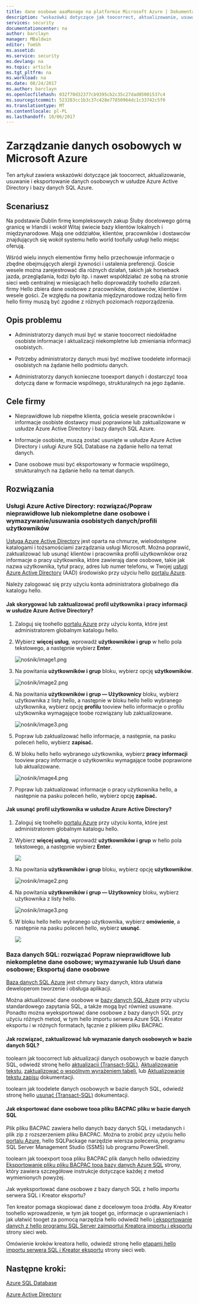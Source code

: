 ```yaml
---
title: dane osobowe aaaManage na platformie Microsoft Azure | Dokumentacja firmy Microsoft
description: "wskazówki dotyczące jak toocorrect, aktualizowanie, usuwanie i eksportowanie danych osobowych w usłudze Azure Active Directory i bazy danych SQL Azure"
services: security
documentationcenter: na
author: barclayn
manager: MBaldwin
editor: TomSh
ms.assetid: 
ms.service: security
ms.devlang: na
ms.topic: article
ms.tgt_pltfrm: na
ms.workload: na
ms.date: 08/24/2017
ms.author: barclayn
ms.openlocfilehash: 032f70d32377cb9395cb2c35c27dad05001537c4
ms.sourcegitcommit: 523283cc1b3c37c428e77850964dc1c33742c5f0
ms.translationtype: MT
ms.contentlocale: pl-PL
ms.lasthandoff: 10/06/2017
---
```

# <a name="manage-personal-data-in-microsoft-azure"></a>Zarządzanie danych osobowych w Microsoft Azure

Ten artykuł zawiera wskazówki dotyczące jak toocorrect, aktualizowanie, usuwanie i eksportowanie danych osobowych w usłudze Azure Active Directory i bazy danych SQL Azure.

## <a name="scenario"></a>Scenariusz

Na podstawie Dublin firmę kompleksowych zakup Śluby docelowego górną granicę w Irlandii i wokół Witaj świecie bazy klientów lokalnych i międzynarodowe. Mają one oddziałów, klientów, pracowników i dostawców znajdujących się wokół systemu hello world toofully usługi hello miejsc oferują.

Wśród wielu innych elementów firmy hello przechowuje informacje o zbędne obejmujących alergii żywności i ustalenia preferencji. Goście wesele można zarejestrować dla różnych działań, takich jak horseback jazda, przeglądania, łodzi było itp. i nawet współdziałać ze sobą na stronie sieci web centralnej w miesiącach hello doprowadziły toohello zdarzeń. firmy Hello zbiera dane osobowe z pracowników, dostawców, klientów i wesele gości. Ze względu na powitania międzynarodowe rodzaj hello firm hello firmy muszą być zgodne z różnych poziomach rozporządzenia.

## <a name="problem-statement"></a>Opis problemu

- Administratorzy danych musi być w stanie toocorrect niedokładne osobiste informacje i aktualizacji niekompletne lub zmieniania informacji osobistych.

- Potrzeby administratorzy danych musi być możliwe toodelete informacji osobistych na żądanie hello podmiotu danych.

- Administratorzy danych konieczne tooexport danych i dostarczyć tooa dotyczą dane w formacie wspólnego, strukturalnych na jego żądanie.

## <a name="company-goals"></a>Cele firmy

- Nieprawidłowe lub niepełne klienta, gościa wesele pracowników i informacje osobiste dostawcy musi poprawione lub zaktualizowane w usłudze Azure Active Directory i bazy danych SQL Azure.

- Informacje osobiste, muszą zostać usunięte w usłudze Azure Active Directory i usługi Azure SQL Database na żądanie hello na temat danych.

- Dane osobowe musi być eksportowany w formacie wspólnego, strukturalnych na żądanie hello na temat danych.

## <a name="solutions"></a>Rozwiązania

### <a name="azure-active-directory-rectifycorrect-inaccurate-or-incomplete-personal-data-and-erasedelete-personal-datauser-profiles"></a>Usługi Azure Active Directory: rozwiązać/Popraw nieprawidłowe lub niekompletne dane osobowe i wymazywanie/usuwania osobistych danych/profili użytkowników

[Usługa Azure Active Directory](https://azure.microsoft.com/services/active-directory/) jest oparta na chmurze, wielodostępne katalogami i tożsamościami zarządzania usługi Microsoft.
Można poprawić, zaktualizować lub usunąć klientów i pracownika profili użytkowników oraz informacje o pracy użytkownika, które zawierają dane osobowe, takie jak nazwa użytkownika, tytuł pracy, adres lub numer telefonu, w Twojej [usługi Azure Active Directory](https://azure.microsoft.com/services/active-directory/) (AAD) środowisko przy użyciu hello [portalu Azure](https://portal.azure.com/).

Należy zalogować się przy użyciu konta administratora globalnego dla katalogu hello.

#### <a name="how-do-i-correct-or-update-user-profile-and-work-information-in-azure-active-directory"></a>Jak skorygować lub zaktualizować profil użytkownika i pracy informacji w usłudze Azure Active Directory?

1. Zaloguj się toohello [portalu Azure](https://portal.azure.com) przy użyciu konta, które jest administratorem globalnym katalogu hello.

2. Wybierz **więcej usług**, wprowadź **użytkowników i grup** w hello pola tekstowego, a następnie wybierz **Enter**.

    ![nośnik/image1.png](media/manage-personal-data-azure/image001.png)

3. Na powitania **użytkowników i grup** bloku, wybierz opcję **użytkowników**.

    ![nośnik/image2.png](media/manage-personal-data-azure/image003.png)

4. Na powitania **użytkowników i grup — Użytkownicy** bloku, wybierz użytkownika z listy hello, a następnie w bloku hello hello wybranego użytkownika, wybierz opcję **profilu** tooview hello informacje o profilu użytkownika wymagające toobe rozwiązany lub zaktualizowane.

    ![nośnik/image3.png](media/manage-personal-data-azure/image005.png)

5. Popraw lub zaktualizować hello informacje, a następnie, na pasku poleceń hello, wybierz **zapisać.**

6.  W bloku hello hello wybranego użytkownika, wybierz **pracy informacji** tooview pracy informacje o użytkowniku wymagające toobe poprawione lub aktualizowane.

    ![nośnik/image4.png](media/manage-personal-data-azure/image007.png)

7. Popraw lub zaktualizować informacje o pracy użytkownika hello, a następnie na pasku poleceń hello, wybierz opcję **zapisać.**

#### <a name="how-do-i-delete-a-user-profile-in-azure-active-directory"></a>Jak usunąć profil użytkownika w usłudze Azure Active Directory?

1. Zaloguj się toohello [portalu Azure](https://portal.azure.com) przy użyciu konta, które jest administratorem globalnym katalogu hello.

2. Wybierz **więcej usług**, wprowadź **użytkowników i grup** w hello pola tekstowego, a następnie wybierz **Enter**.

    ![](media/manage-personal-data-azure/image001.png)

3. Na powitania **użytkowników i grup** bloku, wybierz opcję **użytkowników**.

    ![nośnik/image2.png](media/manage-personal-data-azure/image003.png)

4. Na powitania **użytkowników i grup — Użytkownicy** bloku, wybierz użytkownika z listy hello.

    ![nośnik/image3.png](media/manage-personal-data-azure/image007.png)

5. W bloku hello hello wybranego użytkownika, wybierz **omówienie**, a następnie na pasku poleceń hello, wybierz **usunąć**.

    ![](media/manage-personal-data-azure/image013.png)

### <a name="sql-database-rectifycorrect-inaccurate-or-incomplete-personal-data-erasedelete-personal-data-export-personal-data"></a>Baza danych SQL: rozwiązać Popraw nieprawidłowe lub niekompletne dane osobowe; wymazywanie lub Usuń dane osobowe; Eksportuj dane osobowe 

[Baza danych SQL Azure](https://azure.microsoft.com/services/sql-database/?v=16.50) jest chmury bazy danych, która ułatwia deweloperom tworzenie i obsługa aplikacji.

Można aktualizować dane osobowe w [bazy danych SQL Azure](https://azure.microsoft.com/services/sql-database/?v=16.50) przy użyciu standardowego zapytania SQL, a także mogą być również usuwane. Ponadto można wyeksportować dane osobowe z bazy danych SQL przy użyciu różnych metod, w tym hello importu serwera Azure SQL i Kreator eksportu i w różnych formatach, łącznie z plikiem pliku BACPAC.

#### <a name="how-do-i-correct-update-or-erase-personal-data-in-sql-database"></a>Jak rozwiązać, zaktualizować lub wymazanie danych osobowych w bazie danych SQL?

toolearn jak toocorrect lub aktualizacji danych osobowych w bazie danych SQL, odwiedź stronę hello [aktualizacji (Transact-SQL)](https://docs.microsoft.com/sql/t-sql/queries/update-transact-sql), [Aktualizowanie tekstu](https://docs.microsoft.com/sql/t-sql/queries/updatetext-transact-sql), [zaktualizować o wspólnym wyrażeniem tabeli](https://docs.microsoft.com/sql/t-sql/queries/with-common-table-expression-transact-sql), lub [ Aktualizowanie tekstu zapisu](https://docs.microsoft.com/sql/t-sql/queries/writetext-transact-sql) dokumentacji.

toolearn jak toodelete danych osobowych w bazie danych SQL, odwiedź stronę hello [usunąć (Transact-SQL)](https://docs.microsoft.com/sql/t-sql/statements/delete-transact-sql) dokumentacji.

#### <a name="how-do-i-export-personal-data-tooa-bacpac-file-in-sql-database"></a>Jak eksportować dane osobowe tooa pliku BACPAC pliku w bazie danych SQL

Plik pliku BACPAC zawiera hello danych bazy danych SQL i metadanych i plik zip z rozszerzeniem pliku BACPAC. Można to zrobić przy użyciu hello [portalu Azure](https://portal.azure.com/), hello SQLPackage narzędzie wiersza polecenia, programu SQL Server Management Studio (SSMS) lub programu PowerShell.

toolearn jak tooexport tooa pliku BACPAC plik danych hello odwiedziny [Eksportowanie pliku pliku BACPAC tooa bazy danych Azure SQL](https://docs.microsoft.com/azure/sql-database/sql-database-export) strony, który zawiera szczegółowe instrukcje dotyczące każdej z metod wymienionych powyżej.

Jak wyeksportować dane osobowe z bazy danych SQL z hello importu serwera SQL i Kreator eksportu?

Ten kreator pomaga skopiować dane z docelowym tooa źródła. Aby Kreator toohello wprowadzenie, w tym jak tooget go, informacje o uprawnieniach i jak ułatwić tooget za pomocą narzędzia hello odwiedź hello [i eksportowanie danych z hello programu SQL Server zaimportuj Kreatora importu i eksportu](https://docs.microsoft.com/sql/integration-services/import-export-data/import-and-export-data-with-the-sql-server-import-and-export-wizard) strony sieci web.

Omówienie kroków kreatora hello, odwiedź stronę hello [etapami hello importu serwera SQL i Kreator eksportu](https://docs.microsoft.com/sql/integration-services/import-export-data/steps-in-the-sql-server-import-and-export-wizard) strony sieci web.

## <a name="next-steps"></a>Następne kroki:

[Azure SQL Database](https://azure.microsoft.com/services/sql-database/?v=16.50) 

[Azure Active Directory](https://azure.microsoft.com/services/active-directory/)


